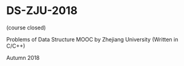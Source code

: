 # DS-ZJU-2018
(course closed)

Problems of Data Structure MOOC by Zhejiang University (Written in C/C++)

Autumn 2018

